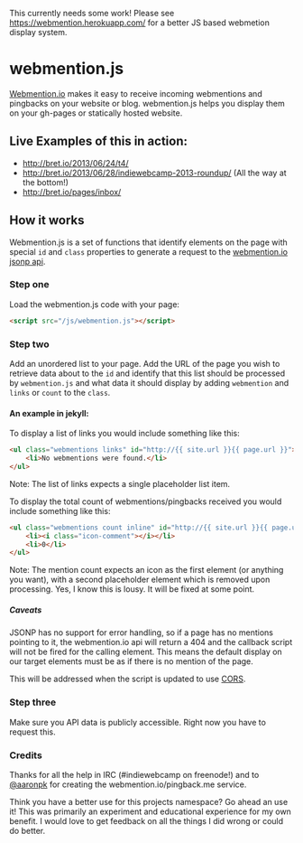 This currently needs some work!  Please see https://webmention.herokuapp.com/ for a better JS based webmetion display system.

webmention.js
===============
[Webmention.io](http://webmention.io) makes it easy to receive incoming webmentions and pingbacks on your website or blog.  webmention.js helps you display them on your gh-pages or statically hosted website. 

## Live Examples of this in action:

- http://bret.io/2013/06/24/t4/
- http://bret.io/2013/06/28/indiewebcamp-2013-roundup/ (All the way at the bottom!)
- http://bret.io/pages/inbox/

## How it works

Webmention.js is a set of functions that identify elements on the page with special `id` and `class` properties to generate a request to the [webmention.io jsonp api](https://github.com/aaronpk/webmention.io#jsonp).

### Step one

Load the webmention.js code with your page:

```html
<script src="/js/webmention.js"></script>
```

### Step two

Add an unordered list to your page.  Add the URL of the page you wish to retrieve data about to the `id` and identify that this list should be processed by `webmention.js` and what data it should display by adding `webmention` and `links` or `count` to the `class`.

#### An example in jekyll:

To display a list of links you would include something like this:

```html
<ul class="webmentions links" id="http://{{ site.url }}{{ page.url }}">
	<li>No webmentions were found.</li>
</ul>
```

Note: The list of links expects a single placeholder list item.

To display the total count of webmentions/pingbacks received you would include something like this:

```html
<ul class="webmentions count inline" id="http://{{ site.url }}{{ page.url }}">
	<li><i class="icon-comment"></i></li>
	<li>0</li>
</ul>
```

Note: The mention count expects an icon as the first element (or anything you want), with a second placeholder element which is removed upon processing.  Yes, I know this is lousy.  It will be fixed at some point.

##### Caveats 

JSONP has no support for error handling, so if a page has no mentions pointing to it, the webmention.io api will return a 404 and the callback script will not be fired for the calling element.  This means the default display on our target elements must be as if there is no mention of the page.

This will be addressed when the script is updated to use [CORS](http://en.wikipedia.org/wiki/Cross-origin_resource_sharing).

### Step three

Make sure you API data is publicly accessible.  Right now you have to request this.


### Credits

Thanks for all the help in IRC (#indiewebcamp on freenode!) and to [@aaronpk](https://github.com/aaronpk/) for creating the webmention.io/pingback.me service.  

Think you have a better use for this projects namespace?  Go ahead an use it!  This was primarily an experiment and educational experience for my own benefit.  I would love to get feedback on all the things I did wrong or could do better.

